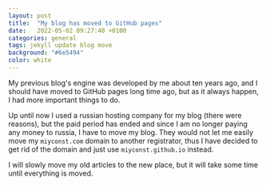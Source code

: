 ```yaml
---
layout: post
title:  "My blog has moved to GitHub pages"
date:   2022-05-02 09:27:40 +0100
categories: general
tags: jekyll update blog move
background: "#6e5494"
color: white
---
```

My previous blog's engine was developed by me about ten years ago, and I should have moved to GitHub pages long time ago, but as it always happen, I had more important things to do.

Up until now I used a russian hosting company for my blog (there were reasons), but the paid period has ended and since I am no longer paying any money to russia, I have to move my blog. They would not let me easily move my `miyconst.com` domain to another registrator, thus I have decided to get rid of the domain and just use `miyconst.github.io` instead.

I will slowly move my old articles to the new place, but it will take some time until everything is moved.